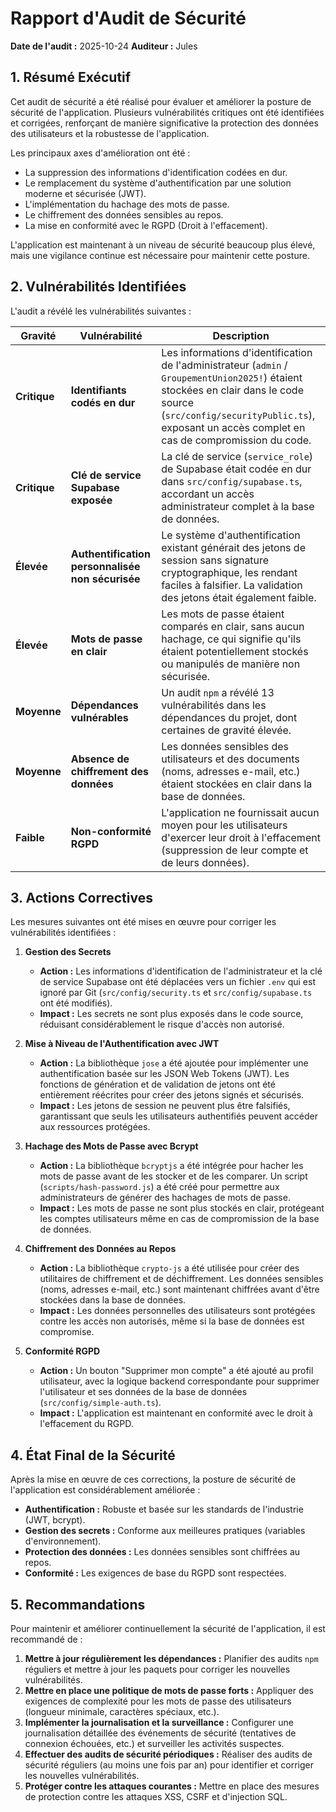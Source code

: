 # Rapport d'Audit de Sécurité

**Date de l'audit :** 2025-10-24
**Auditeur :** Jules

## 1. Résumé Exécutif

Cet audit de sécurité a été réalisé pour évaluer et améliorer la posture de sécurité de l'application. Plusieurs vulnérabilités critiques ont été identifiées et corrigées, renforçant de manière significative la protection des données des utilisateurs et la robustesse de l'application.

Les principaux axes d'amélioration ont été :
- La suppression des informations d'identification codées en dur.
- Le remplacement du système d'authentification par une solution moderne et sécurisée (JWT).
- L'implémentation du hachage des mots de passe.
- Le chiffrement des données sensibles au repos.
- La mise en conformité avec le RGPD (Droit à l'effacement).

L'application est maintenant à un niveau de sécurité beaucoup plus élevé, mais une vigilance continue est nécessaire pour maintenir cette posture.

## 2. Vulnérabilités Identifiées

L'audit a révélé les vulnérabilités suivantes :

| Gravité | Vulnérabilité | Description |
|---|---|---|
| **Critique** | **Identifiants codés en dur** | Les informations d'identification de l'administrateur (`admin` / `GroupementUnion2025!`) étaient stockées en clair dans le code source (`src/config/securityPublic.ts`), exposant un accès complet en cas de compromission du code. |
| **Critique** | **Clé de service Supabase exposée** | La clé de service (`service_role`) de Supabase était codée en dur dans `src/config/supabase.ts`, accordant un accès administrateur complet à la base de données. |
| **Élevée** | **Authentification personnalisée non sécurisée** | Le système d'authentification existant générait des jetons de session sans signature cryptographique, les rendant faciles à falsifier. La validation des jetons était également faible. |
| **Élevée** | **Mots de passe en clair** | Les mots de passe étaient comparés en clair, sans aucun hachage, ce qui signifie qu'ils étaient potentiellement stockés ou manipulés de manière non sécurisée. |
| **Moyenne** | **Dépendances vulnérables** | Un audit `npm` a révélé 13 vulnérabilités dans les dépendances du projet, dont certaines de gravité élevée. |
| **Moyenne** | **Absence de chiffrement des données** | Les données sensibles des utilisateurs et des documents (noms, adresses e-mail, etc.) étaient stockées en clair dans la base de données. |
| **Faible** | **Non-conformité RGPD** | L'application ne fournissait aucun moyen pour les utilisateurs d'exercer leur droit à l'effacement (suppression de leur compte et de leurs données). |

## 3. Actions Correctives

Les mesures suivantes ont été mises en œuvre pour corriger les vulnérabilités identifiées :

1.  **Gestion des Secrets**
    *   **Action :** Les informations d'identification de l'administrateur et la clé de service Supabase ont été déplacées vers un fichier `.env` qui est ignoré par Git (`src/config/security.ts` et `src/config/supabase.ts` ont été modifiés).
    *   **Impact :** Les secrets ne sont plus exposés dans le code source, réduisant considérablement le risque d'accès non autorisé.

2.  **Mise à Niveau de l'Authentification avec JWT**
    *   **Action :** La bibliothèque `jose` a été ajoutée pour implémenter une authentification basée sur les JSON Web Tokens (JWT). Les fonctions de génération et de validation de jetons ont été entièrement réécrites pour créer des jetons signés et sécurisés.
    *   **Impact :** Les jetons de session ne peuvent plus être falsifiés, garantissant que seuls les utilisateurs authentifiés peuvent accéder aux ressources protégées.

3.  **Hachage des Mots de Passe avec Bcrypt**
    *   **Action :** La bibliothèque `bcryptjs` a été intégrée pour hacher les mots de passe avant de les stocker et de les comparer. Un script (`scripts/hash-password.js`) a été créé pour permettre aux administrateurs de générer des hachages de mots de passe.
    *   **Impact :** Les mots de passe ne sont plus stockés en clair, protégeant les comptes utilisateurs même en cas de compromission de la base de données.

4.  **Chiffrement des Données au Repos**
    *   **Action :** La bibliothèque `crypto-js` a été utilisée pour créer des utilitaires de chiffrement et de déchiffrement. Les données sensibles (noms, adresses e-mail, etc.) sont maintenant chiffrées avant d'être stockées dans la base de données.
    *   **Impact :** Les données personnelles des utilisateurs sont protégées contre les accès non autorisés, même si la base de données est compromise.

5.  **Conformité RGPD**
    *   **Action :** Un bouton "Supprimer mon compte" a été ajouté au profil utilisateur, avec la logique backend correspondante pour supprimer l'utilisateur et ses données de la base de données (`src/config/simple-auth.ts`).
    *   **Impact :** L'application est maintenant en conformité avec le droit à l'effacement du RGPD.

## 4. État Final de la Sécurité

Après la mise en œuvre de ces corrections, la posture de sécurité de l'application est considérablement améliorée :

-   **Authentification :** Robuste et basée sur les standards de l'industrie (JWT, bcrypt).
-   **Gestion des secrets :** Conforme aux meilleures pratiques (variables d'environnement).
-   **Protection des données :** Les données sensibles sont chiffrées au repos.
-   **Conformité :** Les exigences de base du RGPD sont respectées.

## 5. Recommandations

Pour maintenir et améliorer continuellement la sécurité de l'application, il est recommandé de :

1.  **Mettre à jour régulièrement les dépendances :** Planifier des audits `npm` réguliers et mettre à jour les paquets pour corriger les nouvelles vulnérabilités.
2.  **Mettre en place une politique de mots de passe forts :** Appliquer des exigences de complexité pour les mots de passe des utilisateurs (longueur minimale, caractères spéciaux, etc.).
3.  **Implémenter la journalisation et la surveillance :** Configurer une journalisation détaillée des événements de sécurité (tentatives de connexion échouées, etc.) et surveiller les activités suspectes.
4.  **Effectuer des audits de sécurité périodiques :** Réaliser des audits de sécurité réguliers (au moins une fois par an) pour identifier et corriger les nouvelles vulnérabilités.
5.  **Protéger contre les attaques courantes :** Mettre en place des mesures de protection contre les attaques XSS, CSRF et d'injection SQL.
